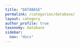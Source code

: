 ```yaml
---
title: "DATABASE"
permalink: /categories/database/
layout: category
author_profile: true
taxonomy: database
sidebar:
  nav: "docs"
---
```

